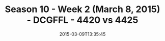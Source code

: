 ---
title: Season 10 - Week 2 (March 8, 2015) - DCGFFL - 4420 vs 4425
teams_score:
- team: 4420
  score: 26
- team: 4425
  score: 12
mvp: Nathan (Black), Tyler Fox (Fuchsia)
game-ball: N/A
sportsperson: ''
season: 10
week: 2
date: '2015-03-09T13:35:45'
pageid: season-10-week-2-4420-vs-4425
---